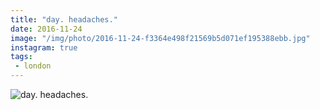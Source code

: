 ```yaml
---
title: "day. headaches."
date: 2016-11-24
image: "/img/photo/2016-11-24-f3364e498f21569b5d071ef195388ebb.jpg"
instagram: true
tags:
 - london
---
```


![day. headaches.](/img/photo/2016-11-24-f3364e498f21569b5d071ef195388ebb.jpg)
